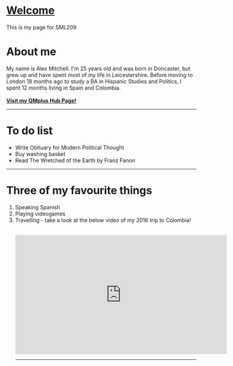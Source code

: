 <h1><u>Welcome</u></h1>
<p>This is my page for SML209</p>

<h1>About me</h1>
<p>My name is Alex Mitchell. I'm 25 years old and was born in Doncaster, but grew up and have spent most of my life in Leicestershire. Before moving to London 18 months ago to study a BA in Hispanic Studies and Politics, I spent 12 months living in Spain and Colombia.
<br>
<br>
<a href="https://hub.qmplus.qmul.ac.uk/view/view.php?t=4PMb3Y5QLKh7enARmxdF"><strong> Visit my QMplus Hub Page!</strong></a>
</p>
<hr>
  
<h1>To do list</h1>
<p>
<ul><li>Write Obituary for Modern Political Thought</li> <li>Buy washing basket</li> <li>Read The Wretched of the Earth by Franz Fanon</li>
</ul>
</p>

 
<hr>
<h1>Three of my favourite things</h1>
<p>
<ol><li>Speaking Spanish</li><li>Playing videogames</li><li>Travelling - take a look at the below video of my 2016 trip to Colombia!</li>
</p>
<br>
<iframe width="560" height="315" src="https://www.youtube.com/embed/rks_VRZfLFg" frameborder="0" allow="autoplay; encrypted-media" allowfullscreen></iframe>

<hr>
